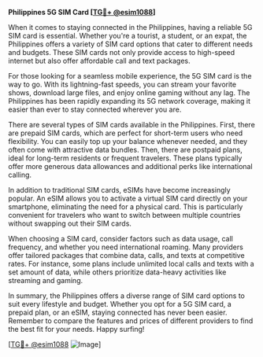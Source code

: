 **Philippines 5G SIM Card [[TG💪+ @esim1088](https://t.me/s/esim1088)]**

When it comes to staying connected in the Philippines, having a reliable 5G SIM card is essential. Whether you're a tourist, a student, or an expat, the Philippines offers a variety of SIM card options that cater to different needs and budgets. These SIM cards not only provide access to high-speed internet but also offer affordable call and text packages.

For those looking for a seamless mobile experience, the 5G SIM card is the way to go. With its lightning-fast speeds, you can stream your favorite shows, download large files, and enjoy online gaming without any lag. The Philippines has been rapidly expanding its 5G network coverage, making it easier than ever to stay connected wherever you are.

There are several types of SIM cards available in the Philippines. First, there are prepaid SIM cards, which are perfect for short-term users who need flexibility. You can easily top up your balance whenever needed, and they often come with attractive data bundles. Then, there are postpaid plans, ideal for long-term residents or frequent travelers. These plans typically offer more generous data allowances and additional perks like international calling.

In addition to traditional SIM cards, eSIMs have become increasingly popular. An eSIM allows you to activate a virtual SIM card directly on your smartphone, eliminating the need for a physical card. This is particularly convenient for travelers who want to switch between multiple countries without swapping out their SIM cards.

When choosing a SIM card, consider factors such as data usage, call frequency, and whether you need international roaming. Many providers offer tailored packages that combine data, calls, and texts at competitive rates. For instance, some plans include unlimited local calls and texts with a set amount of data, while others prioritize data-heavy activities like streaming and gaming.

In summary, the Philippines offers a diverse range of SIM card options to suit every lifestyle and budget. Whether you opt for a 5G SIM card, a prepaid plan, or an eSIM, staying connected has never been easier. Remember to compare the features and prices of different providers to find the best fit for your needs. Happy surfing!

[[TG💪+ @esim1088](https://t.me/s/esim1088) ![Image](https://i.postimg.cc/Y0z9fWf4/image.png)]